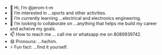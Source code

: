 - 👋 Hi, I’m @jerom-t-m
- 👀 I’m interested in ...sports and other activities.
- 🌱 I’m currently learning ...electrical and electronics engineering.
- 💞️ I’m looking to collaborate on ...anything that helps me build my career and acheive my goals.
- 📫 How to reach me ... call me or whatsapp me on 8089939742.
- 😄 Pronouns: ...he/him.
- ⚡ Fun fact: ...find it yourself.

<!---
jerom-t-m/jerom-t-m is a ✨ special ✨ repository because its `README.md` (this file) appears on your GitHub profile.
You can click the Preview link to take a look at your changes.
--->
